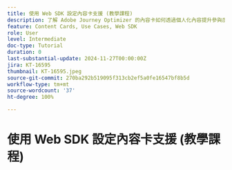 ```yaml
---
title: 使用 Web SDK 設定內容卡支援 (教學課程)
description: 了解 Adobe Journey Optimizer 的內容卡如何透過個人化內容提升參與度，其中涵蓋優點、實施步驟、使用案例和秘訣。
feature: Content Cards, Use Cases, Web SDK
role: User
level: Intermediate
doc-type: Tutorial
duration: 0
last-substantial-update: 2024-11-27T00:00:00Z
jira: KT-16595
thumbnail: KT-16595.jpeg
source-git-commit: 270ba292b519095f313cb2ef5a0fe16547bf8b5d
workflow-type: tm+mt
source-wordcount: '37'
ht-degree: 100%

---
```



# 使用 Web SDK 設定內容卡支援 (教學課程)

